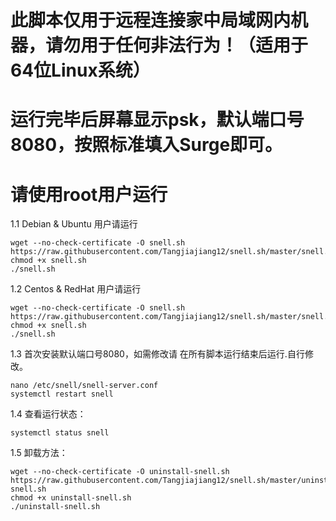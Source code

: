 # 此脚本仅用于远程连接家中局域网内机器，请勿用于任何非法行为！（适用于64位Linux系统）
# 运行完毕后屏幕显示psk，默认端口号8080，按照标准填入Surge即可。
# 请使用root用户运行

1.1 Debian & Ubuntu 用户请运行

```
wget --no-check-certificate -O snell.sh https://raw.githubusercontent.com/Tangjiajiang12/snell.sh/master/snell.centos.sh
chmod +x snell.sh
./snell.sh
```

1.2 Centos & RedHat 用户请运行

```
wget --no-check-certificate -O snell.sh https://raw.githubusercontent.com/Tangjiajiang12/snell.sh/master/snell.centos.sh
chmod +x snell.sh
./snell.sh
```

1.3 首次安装默认端口号8080，如需修改请
在所有脚本运行结束后运行.自行修改。

```
nano /etc/snell/snell-server.conf
systemctl restart snell
```

1.4 查看运行状态：

```
systemctl status snell
```

1.5 卸载方法：

```
wget --no-check-certificate -O uninstall-snell.sh https://raw.githubusercontent.com/Tangjiajiang12/snell.sh/master/uninstall-snell.sh
chmod +x uninstall-snell.sh
./uninstall-snell.sh
```
